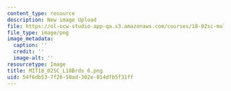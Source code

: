 ```yaml
---
content_type: resource
description: New image Upload
file: https://ol-ocw-studio-app-qa.s3.amazonaws.com/courses/18-02sc-multivariable-calculus-fall-2010/54f6db537f2650ad302e014dfb5f31ff_MIT18_02SC_L18Brds_6.png
file_type: image/png
image_metadata:
  caption: ''
  credit: ''
  image-alt: ''
resourcetype: Image
title: MIT18_02SC_L18Brds_6.png
uid: 54f6db53-7f26-50ad-302e-014dfb5f31ff
---
```

